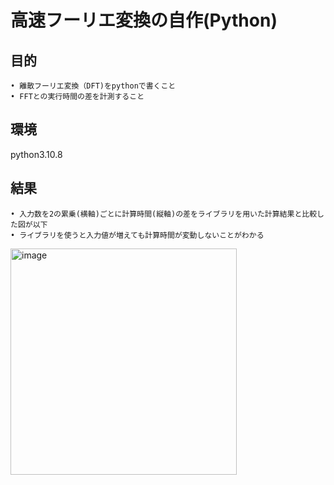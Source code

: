 # 高速フーリエ変換の自作(Python)

## 目的

	• 離散フーリエ変換（DFT)をpythonで書くこと
	• FFTとの実行時間の差を計測すること

## 環境

python3.10.8

## 結果

	• 入力数を2の累乗(横軸)ごとに計算時間(縦軸)の差をライブラリを用いた計算結果と比較した図が以下
 	• ライブラリを使うと入力値が増えても計算時間が変動しないことがわかる
  
<img width="362" alt="image" src="https://github.com/setsuatsu114/Fast-Fourier-Transform/assets/118243126/0aaf4f60-4538-416e-ba22-b19f377bedc2">

